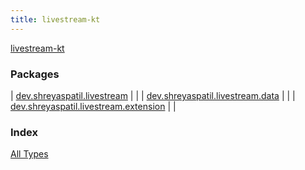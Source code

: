 ```yaml
---
title: livestream-kt
---
```


[livestream-kt](./index.html)

### Packages

| [dev.shreyaspatil.livestream](dev.shreyaspatil.livestream/index.html) |  |
| [dev.shreyaspatil.livestream.data](dev.shreyaspatil.livestream.data/index.html) |  |
| [dev.shreyaspatil.livestream.extension](dev.shreyaspatil.livestream.extension/index.html) |  |

### Index

[All Types](alltypes/index.html)